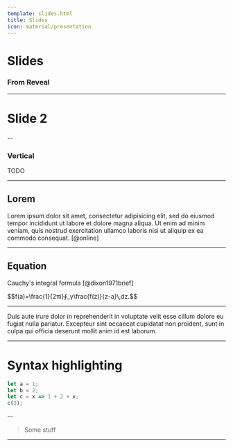 ```yaml
---
template: slides.html
title: Slides
icon: material/presentation
---
```


# Slides

### From Reveal

---

# Slide 2

--

### Vertical

TODO

---

## Lorem
Lorem ipsum dolor sit amet, consectetur adipisicing elit, sed do eiusmod tempor incididunt ut labore et dolore magna aliqua. Ut enim ad minim veniam, quis nostrud exercitation ullamco laboris nisi ut aliquip ex ea commodo consequat. [@online]

---

## Equation
Cauchy's integral formula [@dixon1971brief]

<div class="fragment">
$$f(a)=\frac{1}{2πi}∮_γ\frac{f(z)}{z-a}\,dz.$$
</div>

---

<div class="fragment">
<div class="fragment highlight-red">
Duis aute irure dolor in reprehenderit in voluptate velit esse cillum dolore eu fugiat nulla pariatur. Excepteur sint occaecat cupidatat non proident, sunt in culpa qui officia deserunt mollit anim id est laborum.
</div>
</div>

---

# Syntax highlighting

```js [1-2|3|4]
let a = 1;
let b = 2;
let c = x => 1 + 2 + x;
c(3);
```

--

> Some stuff

---
